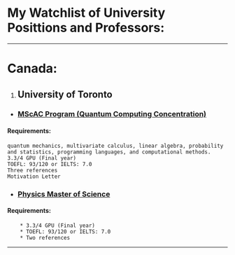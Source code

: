 # My Watchlist of University Posittions and Professors:

---

# Canada:

1. ## University of Toronto

* ### [MScAC Program (Quantum Computing Concentration)](https://www.sgs.utoronto.ca/programs/applied-computing/)

#### Requirements:
	
	quantum mechanics, multivariate calculus, linear algebra, probability and statistics, programming languages, and computational methods.
	3.3/4 GPU (Final year)
	TOEFL: 93/120 or IELTS: 7.0
	Three references
	Motivation Letter
		
* ### [Physics Master of Science](https://www.sgs.utoronto.ca/programs/physics/)
#### Requirements:
	
		* 3.3/4 GPU (Final year)
		* TOEFL: 93/120 or IELTS: 7.0
		* Two references
		
---

